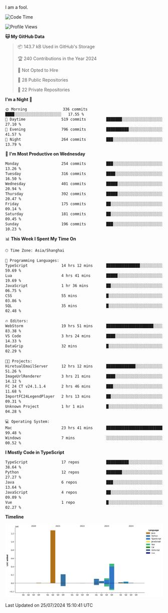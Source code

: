 I am a fool.

<!--START_SECTION:waka-->
![Code Time](http://img.shields.io/badge/Code%20Time-1%2C584%20hrs%2023%20mins-blue)

![Profile Views](http://img.shields.io/badge/Profile%20Views-1-blue)

**🐱 My GitHub Data** 

> 📦 143.7 kB Used in GitHub's Storage 
 > 
> 🏆 240 Contributions in the Year 2024
 > 
> 🚫 Not Opted to Hire
 > 
> 📜 28 Public Repositories 
 > 
> 🔑 22 Private Repositories 
 > 
**I'm a Night 🦉** 

```text
🌞 Morning                336 commits         ████░░░░░░░░░░░░░░░░░░░░░   17.55 % 
🌆 Daytime                519 commits         ███████░░░░░░░░░░░░░░░░░░   27.10 % 
🌃 Evening                796 commits         ██████████░░░░░░░░░░░░░░░   41.57 % 
🌙 Night                  264 commits         ███░░░░░░░░░░░░░░░░░░░░░░   13.79 % 
```
📅 **I'm Most Productive on Wednesday** 

```text
Monday                   254 commits         ███░░░░░░░░░░░░░░░░░░░░░░   13.26 % 
Tuesday                  316 commits         ████░░░░░░░░░░░░░░░░░░░░░   16.50 % 
Wednesday                401 commits         █████░░░░░░░░░░░░░░░░░░░░   20.94 % 
Thursday                 392 commits         █████░░░░░░░░░░░░░░░░░░░░   20.47 % 
Friday                   175 commits         ██░░░░░░░░░░░░░░░░░░░░░░░   09.14 % 
Saturday                 181 commits         ██░░░░░░░░░░░░░░░░░░░░░░░   09.45 % 
Sunday                   196 commits         ███░░░░░░░░░░░░░░░░░░░░░░   10.23 % 
```


📊 **This Week I Spent My Time On** 

```text
🕑︎ Time Zone: Asia/Shanghai

💬 Programming Languages: 
TypeScript               14 hrs 12 mins      ███████████████░░░░░░░░░░   59.69 % 
Lua                      4 hrs 41 mins       █████░░░░░░░░░░░░░░░░░░░░   19.69 % 
JavaScript               1 hr 36 mins        ██░░░░░░░░░░░░░░░░░░░░░░░   06.75 % 
CSS                      55 mins             █░░░░░░░░░░░░░░░░░░░░░░░░   03.86 % 
SQL                      35 mins             █░░░░░░░░░░░░░░░░░░░░░░░░   02.48 % 

🔥 Editors: 
WebStorm                 19 hrs 51 mins      █████████████████████░░░░   83.38 % 
VS Code                  3 hrs 24 mins       ████░░░░░░░░░░░░░░░░░░░░░   14.33 % 
DataGrip                 32 mins             █░░░░░░░░░░░░░░░░░░░░░░░░   02.29 % 

🐱‍💻 Projects: 
HiretualEmailServer      12 hrs 12 mins      █████████████░░░░░░░░░░░░   51.26 % 
ImageUrlRenderer         3 hrs 21 mins       ████░░░░░░░░░░░░░░░░░░░░░   14.12 % 
FC 24 CT v24.1.1.4       2 hrs 46 mins       ███░░░░░░░░░░░░░░░░░░░░░░   11.68 % 
ImportFC24LegendPlayer   2 hrs 13 mins       ██░░░░░░░░░░░░░░░░░░░░░░░   09.31 % 
Unknown Project          1 hr 1 min          █░░░░░░░░░░░░░░░░░░░░░░░░   04.28 % 

💻 Operating System: 
Mac                      23 hrs 41 mins      █████████████████████████   99.48 % 
Windows                  7 mins              ░░░░░░░░░░░░░░░░░░░░░░░░░   00.52 % 
```

**I Mostly Code in TypeScript** 

```text
TypeScript               17 repos            ██████████░░░░░░░░░░░░░░░   38.64 % 
Python                   12 repos            ███████░░░░░░░░░░░░░░░░░░   27.27 % 
Java                     6 repos             ███░░░░░░░░░░░░░░░░░░░░░░   13.64 % 
JavaScript               4 repos             ██░░░░░░░░░░░░░░░░░░░░░░░   09.09 % 
Vue                      1 repo              █░░░░░░░░░░░░░░░░░░░░░░░░   02.27 % 
```



**Timeline**

![Lines of Code chart](https://raw.githubusercontent.com/VeejaLiu/VeejaLiu/master/assets/bar_graph.png)


 Last Updated on 25/07/2024 15:10:41 UTC
<!--END_SECTION:waka-->
